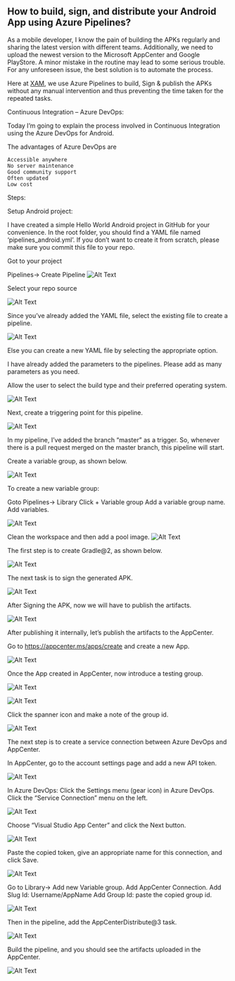 ## How to build, sign, and distribute your Android App using Azure Pipelines?

As a mobile developer, I know the pain of building the APKs regularly and sharing the latest version with different teams. Additionally, we need to upload the newest version to the Microsoft AppCenter and Google PlayStore. A minor mistake in the routine may lead to some serious trouble. For any unforeseen issue, the best solution is to automate the process. 

Here at [XAM](https://xam.com.au/), we use Azure Pipelines to build, Sign & publish the APKs without any manual intervention and thus preventing the time taken for the repeated tasks.

 

Continuous Integration – Azure DevOps: 

Today I’m going to explain the process involved in Continuous Integration using the Azure DevOps for Android.

The advantages of Azure DevOps are

    Accessible anywhere
    No server maintenance
    Good community support
    Often updated
    Low cost

Steps:

Setup Android project:

I have created a simple Hello World Android project in GitHub for your convenience. In the root folder, you should find a YAML file named ‘pipelines_android.yml’. If you don’t want to create it from scratch, please make sure you commit this file to your repo. 

Got to your project

Pipelines-> Create Pipeline
![Alt Text](https://dev-to-uploads.s3.amazonaws.com/i/knqo06oogqwokypq8k4u.png)


Select your repo source 

![Alt Text](https://dev-to-uploads.s3.amazonaws.com/i/qp0l6a1a6r1njd51m22m.png)

Since you’ve already added the YAML file, select the existing file to create a pipeline. 

![Alt Text](https://dev-to-uploads.s3.amazonaws.com/i/9431wuoige6rt9gpy5gm.png)

Else you can create a new YAML file by selecting the appropriate option.

I have already added the parameters to the pipelines. Please add as many parameters as you need.

Allow the user to select the build type and their preferred operating system.  

![Alt Text](https://dev-to-uploads.s3.amazonaws.com/i/obfivtykgi66fds10elc.png)

Next, create a triggering point for this pipeline. 

![Alt Text](https://dev-to-uploads.s3.amazonaws.com/i/dz2uj1r4y8ubq21z5vpu.png)

 In my pipeline, I’ve added the branch “master” as a trigger. So, whenever there is a pull request merged on the master branch, this pipeline will start.

Create a variable group, as shown below.

![Alt Text](https://dev-to-uploads.s3.amazonaws.com/i/eh72e3lu9m1rtup4pumt.png)

To create a new variable group:

Goto Pipelines-> Library
Click + Variable group
Add a variable group name.
Add variables.

![Alt Text](https://dev-to-uploads.s3.amazonaws.com/i/332jdgof0yi92m6a38db.png)

Clean the workspace and then add a pool image.
![Alt Text](https://dev-to-uploads.s3.amazonaws.com/i/jova9qy7wyzbs2p1m2fs.png)

 The first step is to create Gradle@2, as shown below.

![Alt Text](https://dev-to-uploads.s3.amazonaws.com/i/5nfg3pivj8rchtyc78i6.png)

The next task is to sign the generated APK.

![Alt Text](https://dev-to-uploads.s3.amazonaws.com/i/3d60ubt45dvpdxs25iik.png)

After Signing the APK, now we will have to publish the artifacts. 

![Alt Text](https://dev-to-uploads.s3.amazonaws.com/i/lku9qxkjspdk5plxy5qg.png)

After publishing it internally, let’s publish the artifacts to the AppCenter.

Go to https://appcenter.ms/apps/create and create a new App.

![Alt Text](https://dev-to-uploads.s3.amazonaws.com/i/c96v8zw7p3voa6plf13a.png)

Once the App created in AppCenter, now introduce a testing group.
 
![Alt Text](https://dev-to-uploads.s3.amazonaws.com/i/m65xql3vub8xmvyzzyaj.png)

![Alt Text](https://dev-to-uploads.s3.amazonaws.com/i/pl5u0kpeu3t8gtsbbbrr.png)

Click the spanner icon and make a note of the group id. 

![Alt Text](https://dev-to-uploads.s3.amazonaws.com/i/m0iniy1lewgbo2pecbac.png)

The next step is to create a service connection between Azure DevOps and AppCenter. 

In AppCenter, go to the account settings page and add a new API token. 

![Alt Text](https://dev-to-uploads.s3.amazonaws.com/i/q4912skow00xsilqd7k2.png)

In Azure DevOps:
Click the Settings menu (gear icon) in Azure DevOps.
Click the “Service Connection” menu on the left.

![Alt Text](https://dev-to-uploads.s3.amazonaws.com/i/n51cge7rt4tb4jkku0io.png)

Choose “Visual Studio App Center” and click the Next button.

![Alt Text](https://dev-to-uploads.s3.amazonaws.com/i/ixkaydgymnp311bpt6rm.png)

Paste the copied token, give an appropriate name for this connection, and click Save. 

![Alt Text](https://dev-to-uploads.s3.amazonaws.com/i/gjm6kvtp1b2vkqbqle5x.png)

Go to Library-> Add new Variable group.
Add AppCenter Connection.
Add Slug Id: Username/AppName
Add Group Id: paste the copied group id.

![Alt Text](https://dev-to-uploads.s3.amazonaws.com/i/knuqm377w8fk715wg07t.png)

Then in the pipeline, add the AppCenterDistribute@3 task.

![Alt Text](https://dev-to-uploads.s3.amazonaws.com/i/muw81e4sa51tkb20q6ob.png)

Build the pipeline, and you should see the artifacts uploaded in the AppCenter.

![Alt Text](https://dev-to-uploads.s3.amazonaws.com/i/b0hc13czwm5b2vundc4t.png)

